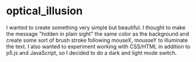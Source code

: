# optical_illusion
I wanted to create something very simple but beautiful. I thought to make the message "hidden in plain sight" the same color
as the background and create some sort of brush stroke following mouseX, mousseY to illuminate the text. I also wanted to
experiment working with CSS/HTML in addition to p5.js and JavaScript, so I decided to do a dark and light mode switch.  
